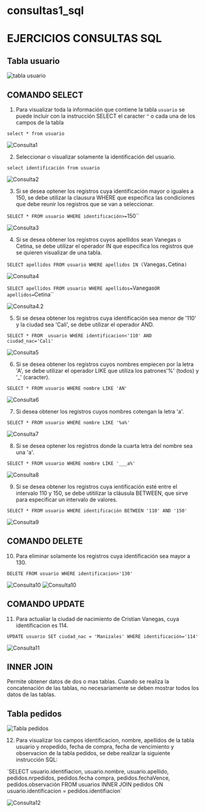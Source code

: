 # consultas1_sql

# EJERCICIOS CONSULTAS SQL

## Tabla usuario

![tabla usuario](img/tabla_usuario.png "Tabla usuario")

## COMANDO SELECT

1. Para visualizar toda la información que contiene la tabla `usuario` se puede incluir con la instrucción SELECT el caracter `^` o cada una de los campos de la tabla 

`select * from usuario`

![Consulta1](img/consulta1.png "Consulta1")


2. Seleccionar o visualizar solamente la identificación del usuario.

`select identificación from usuario`

![Consulta2](img/consulta2.png "Consulta2")

3. Si se desea optener los registros cuya identificación mayor o iguales a 150, se debe utilizar la clausura WHERE que especifica las condiciones que debe reunir los registros que se van a seleccionar.

`SELECT * FROM usuario WHERE identificación>=`150``

![Consulta3](img/consulta3.png "Consulta3")

4. Si se desea obtener los registros cuyos apellidos sean Vanegas o Cetina, se debe utilizar el operador IN que especifica los registros que se quieren visualizar de una tabla.

`SELECT apellidos FROM usuario WHERE apellidos IN (`Vanegas`,`Cetina`)`

![Consulta4](img/consulta4.png "Consulta4")

`SELECT apellidos FROM usuario WHERE apellidos=`Vanegas`OR apellidos=`Cetina``

![Consulta4.2](img/consulta4.2.png "Consulta4.2")


5. Si se desea obtener los registros cuya identificación sea menor de '110' y la ciudad sea 'Cali', se debe utilizar el operador AND.

`SELECT * FROM  usuario WHERE identificacion<'110' AND ciudad_nac='Cali'`

![Consulta5](img/consulta5.png "Consulta5")

6. Si se desea obtener los registros cuyos nombres empiecen por la letra 'A', se debe utilizar el operador LIKE que utiliza los patrones'%' (todos) y '_' (caracter).

`SELECT * FROM usuario WHERE nombre LIKE 'AN'`

![Consulta6](img/consulta6.png "Consulta6")

7. Si desea obtener los registros cuyos nombres cotengan la letra 'a'.

`SELECT * FROM usuario WHERE nombre LIKE '%a%'`

![Consulta7](img/consulta7.png "Consulta7")

8. Si se desea optener los registros donde la cuarta letra del nombre sea una 'a'.

`SELECT * FROM usuario WHERE nombre LIKE '___a%'`

![Consulta8](img/consulta8.png "Consulta8")

9. Si se desea obtener los registros cuya ientificación esté entre el intervalo 110  y 150, se debe utitilizar la cláusula BETWEEN, que sirve para especificar un intervalo de valores.

`SELECT * FROM usuario WHERE identificación BETWEEN '110' AND '150'`

![Consulta9](img/consulta9.png "Consulta9")



## COMANDO DELETE

10. Para eliminar solamente los registros cuya identificación sea mayor a 130.

`DELETE FROM usuario WHERE identificacion>'130'`

![Consulta10](img/consulta10.png "Consulta10")
![Consulta10](img/consulta10_2.png "Consulta10")


## COMANDO UPDATE

11. Para actualiar la ciudad de nacimiento de Cristian Vanegas, cuya identificacion es 114.

`UPDATE usuario SET ciudad_nac = 'Manizales' WHERE identificación='114'`

![Consulta11](img/consulta11.png "Consulta11")



## INNER JOIN

Permite obtener datos de dos o mas tablas. Cuando se realiza la concatenación de las tablas, no necesariamente se deben mostrar todos los datos de las tablas.

## Tabla pedidos 

![Tabla pedidos](img/Captura%20de%20pantalla%20de%202022-09-19%2016-26-58.png  "tabla pedidos")

12. Para visualizar los campos identificacion, nombre, apellidos de la tabla usuario y nropedido, fecha de compra, fecha de vencimiento y observacion de la tabla pedidos, se debe realizar la siguiente instrucción SQL: 

´SELECT usuario.identifiacion, usuario.nombre, usuario.apellido, pedidos.nrpedidos, pedidos.fecha compra, pedidos.fechaVence, pedidos.observación FROM usuarios INNER JOIN pedidos ON usuario.identificacion = pedidos.identifiacion´

![Consulta12](img/consulta12.png "Consulta12")